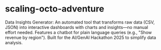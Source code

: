 # scaling-octo-adventure
Data Insights Generator: An automated tool that transforms raw data (CSV, JSON) into interactive dashboards with charts and insights—no manual effort needed. Features a chatbot for plain language queries (e.g., "Show revenue by region"). Built for the AI/GenAI Hackathon 2025 to simplify data analysis.
